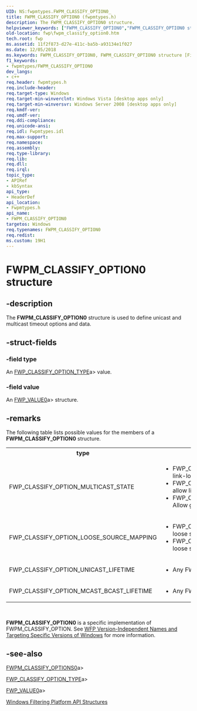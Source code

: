 ```yaml
---
UID: NS:fwpmtypes.FWPM_CLASSIFY_OPTION0_
title: FWPM_CLASSIFY_OPTION0 (fwpmtypes.h)
description: The FWPM_CLASSIFY_OPTION0 structure.helpviewer_keywords: ["FWPM_CLASSIFY_OPTION0","FWPM_CLASSIFY_OPTION0 structure [Filtering]","fwp.fwpm_classify_option0","fwpmtypes/FWPM_CLASSIFY_OPTION0"]
old-location: fwp\fwpm_classify_option0.htm
tech.root: fwp
ms.assetid: 11f2f873-d27e-411c-ba5b-a93134e1f027
ms.date: 12/05/2018
ms.keywords: FWPM_CLASSIFY_OPTION0, FWPM_CLASSIFY_OPTION0 structure [Filtering], fwp.fwpm_classify_option0, fwpmtypes/FWPM_CLASSIFY_OPTION0
f1_keywords:
- fwpmtypes/FWPM_CLASSIFY_OPTION0
dev_langs:
- c++
req.header: fwpmtypes.h
req.include-header: 
req.target-type: Windows
req.target-min-winverclnt: Windows Vista [desktop apps only]
req.target-min-winversvr: Windows Server 2008 [desktop apps only]
req.kmdf-ver: 
req.umdf-ver: 
req.ddi-compliance: 
req.unicode-ansi: 
req.idl: Fwpmtypes.idl
req.max-support: 
req.namespace: 
req.assembly: 
req.type-library: 
req.lib: 
req.dll: 
req.irql: 
topic_type:
- APIRef
- kbSyntax
api_type:
- HeaderDef
api_location:
- Fwpmtypes.h
api_name:
- FWPM_CLASSIFY_OPTION0
targetos: Windows
req.typenames: FWPM_CLASSIFY_OPTION0
req.redist: 
ms.custom: 19H1
---
```


# FWPM_CLASSIFY_OPTION0 structure


## -description


The <b>FWPM_CLASSIFY_OPTION0</b> structure is used to define unicast and multicast timeout options and data.


## -struct-fields




### -field type

An [FWP_CLASSIFY_OPTION_TYPE](https://docs.microsoft.com/windows/desktop/api/fwptypes/ne-fwptypes-fwp_classify_option_type)a> value.


### -field value

An [FWP_VALUE0](https://docs.microsoft.com/windows/desktop/api/fwptypes/ns-fwptypes-fwp_value0)a> structure.


## -remarks



The following table lists possible values for the members of a <b>FWPM_CLASSIFY_OPTION0</b> structure.

<table>
<tr>
<th><b>type</b></th>
<th><b>value</b></th>
</tr>
<tr>
<td>FWP_CLASSIFY_OPTION_MULTICAST_STATE</td>
<td>
<ul>
<li>FWP_OPTION_VALUE_ALLOW_MULTICAST_STATE Allow link-local multicast state creation on outbound traffic

</li>
<li>FWP_OPTION_VALUE_DENY_MULTICAST_STATE  Do not allow link-local multicast state creation on outbound traffic

</li>
<li>FWP_OPTION_VALUE_ALLOW_GLOBAL_MULTICAST_STATE Allow global multicast state creation on outbound traffic

</li>
</ul>
</td>
</tr>
<tr>
<td>FWP_CLASSIFY_OPTION_LOOSE_SOURCE_MAPPING</td>
<td>
<ul>
<li>FWP_OPTION_VALUE_ENABLE_LOOSE_SOURCE Enable loose source mapping

</li>
<li>FWP_OPTION_VALUE_DISABLE_LOOSE_SOURCE Disable loose source mapping

</li>
</ul>
</td>
</tr>
<tr>
<td>FWP_CLASSIFY_OPTION_UNICAST_LIFETIME</td>
<td>
<ul>
<li>Any FWP_UINT32</li>
</ul>
</td>
</tr>
<tr>
<td>FWP_CLASSIFY_OPTION_MCAST_BCAST_LIFETIME</td>
<td>
<ul>
<li>Any FWP_UINT32</li>
</ul>
</td>
</tr>
</table>
 

<b>FWPM_CLASSIFY_OPTION0</b> is a specific implementation of FWPM_CLASSIFY_OPTION. See <a href="https://docs.microsoft.com/windows/desktop/FWP/wfp-version-independent-names-and-targeting-specific-versions-of-windows">WFP Version-Independent Names and Targeting Specific Versions of Windows</a>  for more information.




## -see-also




[FWPM_CLASSIFY_OPTIONS0](https://docs.microsoft.com/windows/desktop/api/fwpmtypes/ns-fwpmtypes-fwpm_classify_options0)a>



[FWP_CLASSIFY_OPTION_TYPE](https://docs.microsoft.com/windows/desktop/api/fwptypes/ne-fwptypes-fwp_classify_option_type)a>



[FWP_VALUE0](https://docs.microsoft.com/windows/desktop/api/fwptypes/ns-fwptypes-fwp_value0)a>



<a href="https://docs.microsoft.com/windows/desktop/FWP/fwp-structs">Windows Filtering Platform  API Structures</a>
 

 

